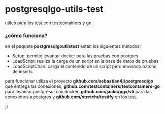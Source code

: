 # postgresqlgo-utils-test
utiles para los test con testcontainers y go

### ¿cómo funciona?
en el paquete **postgresqlgoutilstest** están los siguientes métodos:

- Setup: permite levantar docker para las pruebas con postgres
- LoadScript: realiza la carga de un script en la base de datos de pruebas
- LoadScriptChan: carga el contenido de un script pero enviando batchs de inserts

para funcionar utiliza el proyecto **github.com/sebastian4j/postgresqlgo** que entrega las conexiónes, **github.com/testcontainers/testcontainers-go** para levantar postgresql con docker, **github.com/jackc/pgx/v5** para las conexiones a postgres y **github.com/stretchr/testify** en los test.

;)